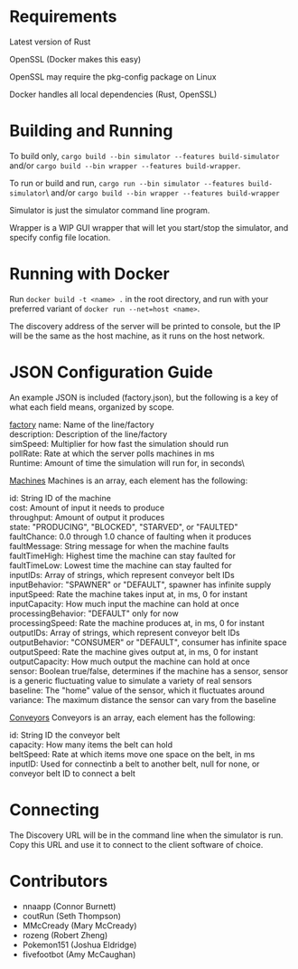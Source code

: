 # Requirements
Latest version of Rust

OpenSSL (Docker makes this easy)

OpenSSL may require the pkg-config package on Linux

Docker handles all local dependencies (Rust, OpenSSL)

# Building and Running
To build only, `cargo build --bin simulator --features build-simulator`\
and/or `cargo build --bin wrapper --features build-wrapper`.

To run or build and run, `cargo run --bin simulator --features build-simulator`\ 
and/or `cargo build --bin wrapper --features build-wrapper`

Simulator is just the simulator command line program.

Wrapper is a WIP GUI wrapper that will let you start/stop the simulator, and specify config file location.

# Running with Docker
Run `docker build -t <name> .` in the root directory,
and run with your preferred variant of `docker run --net=host <name>`.

The discovery address of the server will be printed to console, but the IP
will be the same as the host machine, as it runs on the host network.

# JSON Configuration Guide
An example JSON is included (factory.json), but the following is a key of what each field means, organized by scope.

<u>factory</u>
name: Name of the line/factory\
description: Description of the line/factory\
simSpeed: Multiplier for how fast the simulation should run\
pollRate: Rate at which the server polls machines in ms\
Runtime: Amount of time the simulation will run for, in seconds\

<u>Machines</u>
Machines is an array, each element has the following:

id: String ID of the machine\
cost: Amount of input it needs to produce\
throughput: Amount of output it produces\
state: "PRODUCING", "BLOCKED", "STARVED", or "FAULTED"\
faultChance: 0.0 through 1.0 chance of faulting when it produces\
faultMessage: String message for when the machine faults\
faultTimeHigh: Highest time the machine can stay faulted for\
faultTimeLow: Lowest time the machine can stay faulted for\
inputIDs: Array of strings, which represent conveyor belt IDs\
inputBehavior: "SPAWNER" or "DEFAULT", spawner has infinite supply\
inputSpeed: Rate the machine takes input at, in ms, 0 for instant\
inputCapacity: How much input the machine can hold at once\
processingBehavior: "DEFAULT" only for now\
processingSpeed: Rate the machine produces at, in ms, 0 for instant\
outputIDs: Array of strings, which represent conveyor belt IDs\
outputBehavior: "CONSUMER" or "DEFAULT", consumer has infinite space\
outputSpeed: Rate the machine gives output at, in ms, 0 for instant\
outputCapacity: How much output the machine can hold at once\
sensor: Boolean true/false, determines if the machine has a sensor,
sensor is a generic fluctuating value to simulate a variety of real sensors\
baseline: The "home" value of the sensor, which it fluctuates around\
variance: The maximum distance the sensor can vary from the baseline

<u>Conveyors</u>
Conveyors is an array, each element has the following:

id: String ID the conveyor belt\
capacity: How many items the belt can hold\
beltSpeed: Rate at which items move one space on the belt, in ms\
inputID: Used for connectinb a belt to another belt, null for none,
or conveyor belt ID to connect a belt

# Connecting 
The Discovery URL will be in the command line when the simulator is run. Copy this URL and use it to connect to the client software of choice. 

# Contributors
- nnaapp (Connor Burnett)
- coutRun (Seth Thompson)
- MMcCready (Mary McCready)
- rozeng (Robert Zheng)
- Pokemon151 (Joshua Eldridge)
- fivefootbot (Amy McCaughan)
